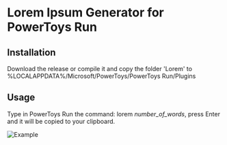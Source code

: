 # Lorem Ipsum Generator for PowerToys Run

## Installation

Download the release or compile it and copy the folder 'Lorem' to
%LOCALAPPDATA%/Microsoft/PowerToys/PowerToys Run/Plugins

## Usage

Type in PowerToys Run the command: lorem _number_of_words_, press Enter and it will be copied to your clipboard.

![Example](https://i.gyazo.com/0961139b99c27f6e7181efb6b9662e46.png)
